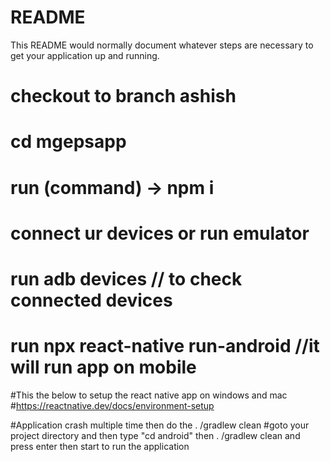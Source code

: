 # README #

This README would normally document whatever steps are necessary to get your application up and running.

# checkout to branch ashish
# cd  mgepsapp
# run (command) -> npm i 
#  connect ur devices or run emulator
# run adb devices  // to check connected devices
# run npx react-native run-android  //it will run app on mobile

#This the below to setup the react native app on windows and mac
#https://reactnative.dev/docs/environment-setup

#Application crash multiple time then do the . /gradlew clean
#goto your project directory and then type "cd android" then . /gradlew clean and press enter then start to run the application